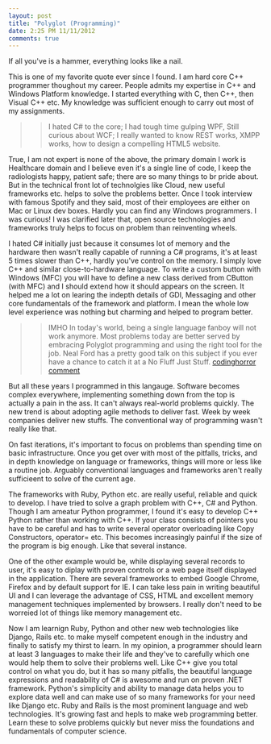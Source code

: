```yaml
---
layout: post
title: "Polyglot (Programming)"
date: 2:25 PM 11/11/2012
comments: true
---
```


<div class="aside">
  <p> If all you've is a hammer, everything looks like a nail.</p>
</div>

This is one of my favorite quote ever since I found. I am hard core C++ programmer thoughout my career. People admits my expertise in C++ and Windows Platform knowledge. I started everything with C, then C++, then Visual C++ etc. My knowledge was sufficient enough to carry out most of my assignments. 

>> I hated C# to the core; I had tough time gulping WPF, Still curious about WCF; I really wanted to know REST works, XMPP works, how to design a compelling HTML5 website.

True, I am not expert is none of the above, the primary domain I work is Healthcare domain and I believe even it's a single line of code, I keep the radiologists happy, patient safe; there are so many things to br pride about. But in the technical front lot of technolgies like Cloud, new useful frameworks etc. helps to solve the problems better. Once I took interview with famous Spotify and they said, most of their employees are either on Mac or Linux dev boxes. Hardly you can find any Windows programmers. I was curious! I was clarified later that, open source technologies and frameworks truly helps to focus on problem than reinventing wheels.

I hated C# initially just because it consumes lot of memory and the hardware then wasn't really capable of running a C# programs, it's at least 5 times slower than C++, hardly you've control on the memory. I simply love C++ and similar close-to-hardware language. To write a custom button with Windows (MFC) you will have to define a new class derived from CButton (with MFC) and I should extend how it should appears on the screen. It helped me a lot on learing the indepth details of GDI, Messaging and other core fundamentals of the framework and platform. I mean the whole low level experience was nothing but charming and helped to program better.

>> IMHO In today's world, being a single language fanboy will not work anymore. Most problems today are better served by embracing Polyglot programming and using the right tool for the job. Neal Ford has a pretty good talk on this subject if you ever have a chance to catch it at a No Fluff Just Stuff. [codinghorror comment](http://www.codinghorror.com/blog/2009/01/a-visit-with-alan-kay.html)

But all these years I programmed in this langauge. Software becomes complex everywhere, implementing something down from the top is actually a pain in the ass. It can't always real-world problems quickly. The new trend is about adopting agile methods to deliver fast. Week by week companies deliver new stuffs. The conventional way of programming wasn't really like that.

On fast iterations, it's important to focus on problems than spending time on basic infrastructure. Once you get over with most of the pitfalls, tricks, and in depth knowledge on language or frameworks, things will more or less like a routine job. Arguably conventional languages and frameworks aren't really sufficieent to solve of the current age.

The frameworks with Ruby, Python etc. are really useful, reliable and quick to develop. I have tried to solve a graph problem with C++, C# and Python. Though I am ameatur Python programmer, I found it's easy to develop C++ Python rather than working with C++. If your class consists of pointers you have to be careful and has to write several operator overloading like Copy Constructors, operator= etc. This becomes increasingly painful if the size of the program is big enough. Like that several instance.

One of the other example would be, while displaying several records to user, it's easy to diplay with proven controls or a web page itself displayed in the application. There are several frameworks to embed Google Chrome, Firefox and by default support for IE. I can take less pain in writing beautiful UI and I can leverage the advantage of CSS, HTML and excellent memory management techniques implemented by browsers. I really don't need to be worreied lot of things like memory management etc.

Now I am learnign Ruby, Python and other new web technologies like Django, Rails etc. to make myself competent enough in the industry and finally to satisfy my thirst to learn. In my opinion, a programmer should learn at least 3 languages to make their life and they've to carefully which one would help them to solve their problems well. Like C++ give you total control on what you do, but it has so many pitfalls, the beautiful language expressions and readability of C# is awesome and run on proven .NET framework. Python's simplicity and ability to manage data helps you to explore data well and can make use of so many frameworks for your need like Django etc. Ruby and Rails is the most prominent language and web technologies. It's growing fast and hepls to make web programming better. Learn these to solve problems quickly but never miss the foundations and fundamentals of computer science.